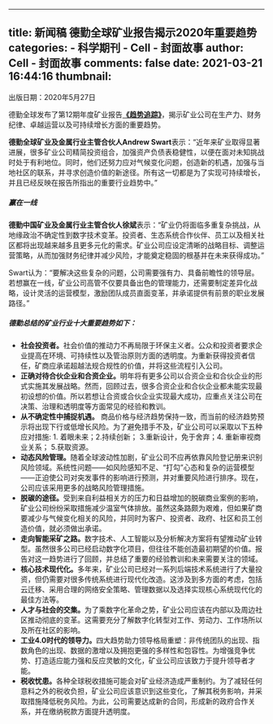 
---
title: 新闻稿
德勤全球矿业报告揭示2020年重要趋势
categories: 
    - 科学期刊
    - Cell - 封面故事
author: Cell - 封面故事
comments: false
date: 2021-03-21 16:44:16
thumbnail: 
---

<div>   
<div class="customrichtext parbase section">




<div>






<div class="custom-rte">

    

<p></p><p>出版日期：2020年5月27日</p>
<p>德勤全球发布了第12期年度矿业报告<b><a href="https://www2.deloitte.com/cn/zh/pages/about-deloitte/articles/deloitte-cn-tracking-the-trends-2020-zh-200527.pdf" target="_blank">《趋势追踪》</a></b>，揭示矿业公司在生产力、财务纪律、卓越运营以及可持续增长方面的重要趋势。</p>
<p><b>德勤全球矿业及金属行业主管合伙人Andrew Swart</b>表示：“近年来矿业取得显著进展，很多矿业公司精简投资组合，加强资产负债表稳健性，以便在面对未知挑战时处于有利地位。同时，他们还努力应对气候变化问题，创造新的机遇，加强与当地社区的联系，并寻求创造价值的新途径。所有这一切都是为了实现可持续增长，并且已经反映在报告所指出的重要行业趋势中。”</p>
<h5><b>赢在一线</b></h5>
<p><b>德勤中国矿业及金属行业主管合伙人徐斌</b>表示：“矿业仍将面临多重复杂挑战，从地缘政治不确定性到数字技术变革。投资者、生态系统合作伙伴、员工以及相关社区都将出现越来越多且更多元化的需求。矿业公司应设定清晰的战略目标、调整运营策略，从而加强财务纪律并减少风险，才能奠定稳固的根基并在未来获得成功。”</p>
<p>Swart认为：“要解决这些复杂的问题，公司需要强有力、具备前瞻性的领导层。若想赢在一线，矿业公司高管不仅要具备出色的管理能力，还需要制定差异化战略，设计灵活的运营模型，激励团队成员直面变革，并承诺提供有前景的职业发展路径。”</p>
<h5><b>德勤总结的矿业行业十大重要趋势如下：</b></h5>
<ul>
<li><b>社会投资者。</b>社会价值的推动力不再局限于环保主义者。公众和投资者要求企业提高在环境、可持续性以及管治原则方面的透明度。为重新获得投资者信任，矿商应承诺超越法规合规性的价值，并将这些流程引入公司。</li>
<li><b>正确对待合伙企业和合资企业。</b>明年将有更多公司以合资企业和合伙企业的形式实施其发展战略。然而，回顾过去，很多合资企业和合伙企业都未能实现最初设想的价值。所以若想让合资或合伙企业实现最大成功，应重点关注公司在决策、治理和透明度等方面常见的经验和教训。</li>
<li><b>从不确定性中捕捉机遇。</b> 商品价格与经济趋势保持一致，而当前的经济趋势预示将出现下行或低增长风险。为了避免措手不及，矿业公司可以采取以下五种应对措施: 1. 着眼未来；2.持续创新； 3.重新设计，免于舍弃；4. 重新审视商业关系； 5.获取资源。</li>
<li><b>动态风险管理。</b>随着全球波动性加剧，矿业公司不应再依靠风险登记册来识别风险领域。系统性问题——如风险感知不足、“打勾”心态和复杂的运营模型——正迫使公司对突发事件的影响进行预测，并对重要风险进行排序。现在，公司应该采用更多的战略风险管理措施。</li>
<li><b>脱碳的途径。</b>受到来自利益相关方的压力和日益增加的脱碳商业案例的影响，矿业公司纷纷采取措施减少温室气体排放。虽然这条路颇为艰难，但如果矿商要减少与气候变化相关的风险，并同时为客户、投资者、政府、社区和员工创造价值，就必须做出承诺。</li>
<li><b>走向智能采矿之路。</b>数字技术、人工智能以及分析解决方案将有望推动矿业转型。虽然很多公司已经启动数字化项目，但往往不能创造最初期望的价值。报告对这一趋势进行了回顾，并总结了重要的经验教训和未来需要关注的领域。</li>
<li><b>核心技术现代化。</b>多年来，矿业公司已经对一系列后端技术系统进行了大量投资，但仍需要对很多传统系统进行现代化改造。这涉及到多方面的考虑，包括云迁移、采用合理的网络安全策略、管理数据以及选择实现核心系统现代化的最佳方法等。</li>
<li><b>人才与社会的交集。</b>为了乘数字化革命之势，矿业公司应该在内部以及周边社区推动彻底的变革。这需要充分了解数字化转型对工作、劳动力、工作场所以及所在社区的影响。</li>
<li><b>工业4.0时代的领导力。</b>四大趋势助力领导格局重塑：非传统团队的出现、指数角色的出现、数据的激增以及拥抱更强的多样性和包容性。为增强竞争优势、打造适应能力强和反应灵敏的文化，矿业公司应该致力于提升领导者才能。</li>
<li><b>税收忧患。</b>各种全球税收措施可能会对矿业经济造成严重制约。为了减轻任何意料之外的税收负担，矿业公司应该意识到这些变化，了解其税务影响，并采取措施降低税务风险。为此，公司需要达成新的合同，形成新的政府合作关系，并在缴纳税款方面提升透明度。</li>
</ul>
<p>
</p></div>    


</div> 
</div>
  
</div>
            
